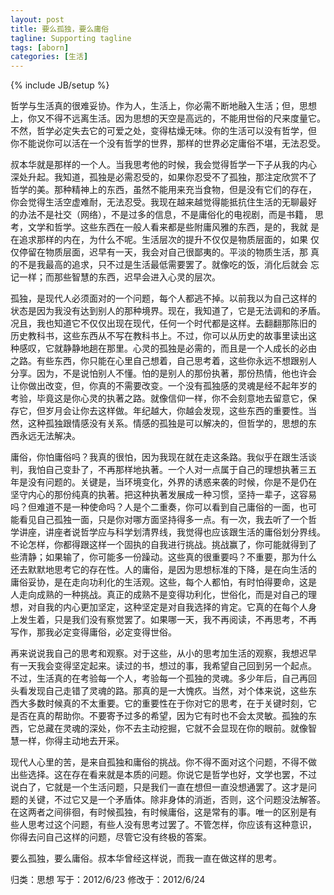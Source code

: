 ```yaml
---
layout: post
title: 要么孤独，要么庸俗
tagline: Supporting tagline
tags: [aborn]
categories: [生活]
---
```

{% include JB/setup %}

哲学与生活真的很难妥协。作为人，生活上，你必需不断地融入生活；但，思想
上，你又不得不远离生活。因为思想的天空是高远的，不能用世俗的尺来度量它。
不然，哲学必定失去它的可爱之处，变得枯燥无味。你的生活可以没有哲学，但
你不能说你可以活在一个没有哲学的世界，那样的世界必定庸俗不堪，无法忍受。 
 
叔本华就是那样的一个人。当我思考他的时候，我会觉得哲学一下子从我的内心
深处升起。我知道，孤独是必需忍受的，如果你忍受不了孤独，那注定欣赏不了
哲学的美。那种精神上的东西，虽然不能用来充当食物，但是没有它们的存在，
你会觉得生活空虚难耐，无法忍受。我现在越来越觉得能抵抗住生活的无聊最好
的办法不是社交（网络），不是过多的信息，不是庸俗化的电视剧，而是书籍，
思考，文学和哲学。这些东西在一般人看来都是些附庸风雅的东西，是的，我就
是在追求那样的内在，为什么不呢。生活层次的提升不仅仅是物质层面的，如果
仅仅停留在物质层面，迟早有一天，我会对自己很鄙夷的。平淡的物质生活，那
真的不是我最高的追求，只不过是生活最低需要罢了。就像吃的饭，消化后就会
忘记一样；而那些智慧的东西，迟早会进入心灵的层次。 
 
孤独，是现代人必须面对的一个问题，每个人都逃不掉。以前我以为自己这样的
状态是因为我没有达到别人的那种境界。现在，我知道了，它是无法调和的矛盾。
况且，我也知道它不仅仅出现在现代，任何一个时代都是这样。去翻翻那陈旧的
历史教科书，这些东西从不写在教科书上。不过，你可以从历史的故事里读出这
种感叹，它就静静地趟在那里。心灵的孤独是必需的，而且是一个人成长的必由
之路。有些东西，你只能在心里自己想着，自己思考着，这些你永远不想跟别人
分享。因为，不是说怕别人不懂。怕的是别人的那份执著，那份热情，他也许会
让你做出改变，但，你真的不需要改变。一个没有孤独感的灵魂是经不起年岁的
考验，毕竟这是你心灵的执著之路。就像信仰一样，你不会刻意地去留意它，保
存它，但岁月会让你去这样做。年纪越大，你越会发现，这些东西的重要性。当
然，这种孤独跟情感没有关系。情感的孤独是可以解决的，但哲学的，思想的东
西永远无法解决。
 
庸俗，你怕庸俗吗？我真的很怕，因为我现在就在走这条路。我似乎在跟生活谈
判，我怕自己变卦了，不再那样地执著。一个人对一点属于自己的理想执著三五
年是没有问题的。关键是，当环境变化，外界的诱惑来袭的时候，你是不是仍在
坚守内心的那份纯真的执著。把这种执著发展成一种习惯，坚持一辈子，这容易
吗？但难道不是一种使命吗？人是个二重奏，你可以看到自己庸俗的一面，也可
能看见自己孤独一面，只是你对哪方面坚持得多一点。有一次，我去听了一个哲
学讲座，讲座者说哲学应与科学划清界线，我觉得也应该跟生活的庸俗划分界线。
不论怎样，你都得跟这样一个固执的自我进行挑战。挑战赢了，你可能就得到了
些清静；如果输了，你可能多一份躁动。这些真的很重要吗？不重要，那为什么
还去默默地思考它的存在性。人的庸俗，是因为思想标准的下降，是在向生活的
庸俗妥协，是在走向功利化的生活观。这些，每个人都怕，有时怕得要命，这是
人走向成熟的一种挑战。真正的成熟不是变得功利化，世俗化，而是对自己的理
想，对自我的内心更加坚定，这种坚定是对自我选择的肯定。它真的在每个人身
上发生着，只是我们没有察觉罢了。如果哪一天，我不再阅读，不再思考，不再
写作，那我必定变得庸俗，必定变得世俗。 
 
再来说说我自己的思考和观察。对于这些，从小的思考加生活的观察，我想迟早
有一天我会变得坚定起来。读过的书，想过的事，我希望自己回到另一个起点。
不过，生活真的在考验每一个人，考验每一个孤独的灵魂。多少年后，自己再回
头看发现自己走错了灵魂的路。那真的是一大愧疚。当然，对个体来说，这些东
西大多数时候真的不太重要。它的重要性在于你对它的思考，在于关键时刻，它
是否在真的帮助你。不要寄予过多的希望，因为它有时也不会太灵敏。孤独的东
西，它总藏在灵魂的深处，你不去主动挖掘，它就不会显现在你的眼前。就像智
慧一样，你得主动地去开采。 
 
现代人心里的苦，是来自孤独和庸俗的挑战。你不得不面对这个问题，不得不做
出些选择。这在存在看来就是本质的问题。你说它是哲学也好，文学也罢，不过
说白了，它就是一个生活问题，只是我们一直在想但一直没想通罢了。这才是问
题的关键，不过它又是一个矛盾体。除非身体的消逝，否则，这个问题没法解答。
在这两者之间徘徊，有时候孤独，有时候庸俗，这是常有的事。唯一的区别是有
些人思考过这个问题，有些人没有思考过罢了。不管怎样，你应该有这种意识，
你得去问自己这样的问题，尽管它没有终极的答案。 
 
要么孤独，要么庸俗。叔本华曾经这样说，而我一直在做这样的思考。
 
 
归类：思想    写于：2012/6/23   修改于：2012/6/24
